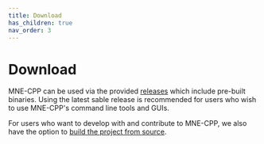 ```yaml
---
title: Download
has_children: true
nav_order: 3
---
```

# Download

MNE-CPP can be used via the provided [releases](binaries.md) which include pre-built binaries. Using the latest sable release is recommended for users who wish to use MNE-CPP's command line tools and GUIs.

For users who want to develop with and contribute to MNE-CPP, we also have the option to [build the project from source](buildguide.md).
